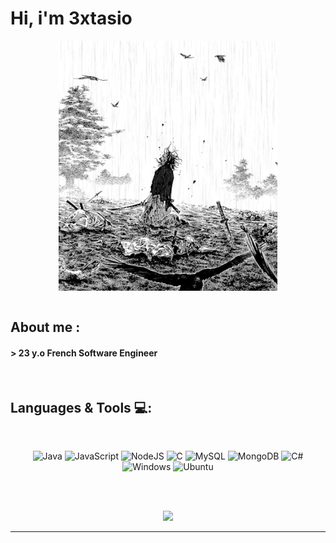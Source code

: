 
# Hi, i'm 3xtasio

<div align="center">
<img hight="150" width="350" alt="GIF" align="center" src="https://github.com/3xtasio/3xtasio/blob/main/assets/tumblr_9802273023f4ac271f0d2c0e49c287ce_667fc3b5_400.gif">
</div>

</br>

## About me :

#### > 23 y.o French Software Engineer

</br>

## Languages & Tools 💻:
</br>

<p align="center">
<img alt="Java" src="https://img.shields.io/badge/Java-ED8B00?style=for-the-badge&logo=java&logoColor=white"/>
<img alt="JavaScript" src="https://img.shields.io/badge/JavaScript-F7DF1E?style=for-the-badge&logo=javascript&logoColor=black"/>
<img alt="NodeJS" src="https://img.shields.io/badge/Node.js-43853D?style=for-the-badge&logo=node.js&logoColor=white" />
<img alt="C" src="https://img.shields.io/badge/C-00599C?style=for-the-badge&logo=c&logoColor=white"/>
<img alt="MySQL" src="https://img.shields.io/badge/MySQL-00000F?style=for-the-badge&logo=mysql&logoColor=white"/>
<img alt="MongoDB" src="https://img.shields.io/badge/MongoDB-4EA94B?style=for-the-badge&logo=mongodb&logoColor=white" />
<img alt="C#" src="https://img.shields.io/badge/C%23-239120?style=for-the-badge&logo=c-sharp&logoColor=white"/>
<img alt="Windows" src="https://img.shields.io/badge/Windows-0078D6?style=for-the-badge&logo=windows&logoColor=white"/>
<img alt="Ubuntu" src="https://img.shields.io/badge/Ubuntu-E95420?style=for-the-badge&logo=ubuntu&logoColor=white"/>
</p>
</br>

</br>


<p align="center" >  
  <a href="https://github.com/anuraghazra/github-readme-stats"> 
    <img  src="https://github-readme-stats.vercel.app/api?username=3xtasio&&show_icons=true&theme=radical"/>
  </a>
  </p>

*************
